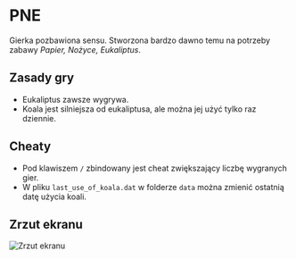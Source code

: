 # PNE
Gierka pozbawiona sensu. Stworzona bardzo dawno temu na potrzeby zabawy *Papier, Nożyce, Eukaliptus*.

## Zasady gry
- Eukaliptus zawsze wygrywa.
- Koala jest silniejsza od eukaliptusa, ale można jej użyć tylko raz dziennie.

## Cheaty
- Pod klawiszem `/` zbindowany jest cheat zwiększający liczbę wygranych gier.
- W pliku `last_use_of_koala.dat` w folderze `data` można zmienić ostatnią datę użycia koali.

## Zrzut ekranu
![Zrzut ekranu](https://i.imgur.com/0KrCxi2.png)